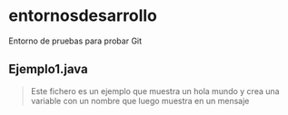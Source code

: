 # entornosdesarrollo
Entorno de pruebas para probar Git
## Ejemplo1.java
>Este fichero es un ejemplo que muestra un hola mundo y crea una variable con un nombre que luego muestra en un mensaje
